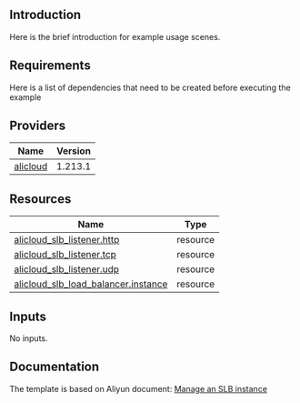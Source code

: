 <!-- BEGIN_TF_DOCS -->

## Introduction

Here is the brief introduction for example usage scenes.

## Requirements

Here is a list of dependencies that need to be created before executing the example

## Providers

| Name | Version |
|------|---------|
| <a name="provider_alicloud"></a> [alicloud](#provider\_alicloud) | 1.213.1 |

## Resources

| Name | Type |
|------|------|
| [alicloud_slb_listener.http](https://registry.terraform.io/providers/hashicorp/alicloud/latest/docs/resources/slb_listener) | resource |
| [alicloud_slb_listener.tcp](https://registry.terraform.io/providers/hashicorp/alicloud/latest/docs/resources/slb_listener) | resource |
| [alicloud_slb_listener.udp](https://registry.terraform.io/providers/hashicorp/alicloud/latest/docs/resources/slb_listener) | resource |
| [alicloud_slb_load_balancer.instance](https://registry.terraform.io/providers/hashicorp/alicloud/latest/docs/resources/slb_load_balancer) | resource |

## Inputs

No inputs.

## Documentation
<!-- docs-link -->

The template is based on Aliyun document: [Manage an SLB instance](http://help.aliyun.com/document_detail/111634.html)

<!-- docs-link -->
<!-- END_TF_DOCS -->    